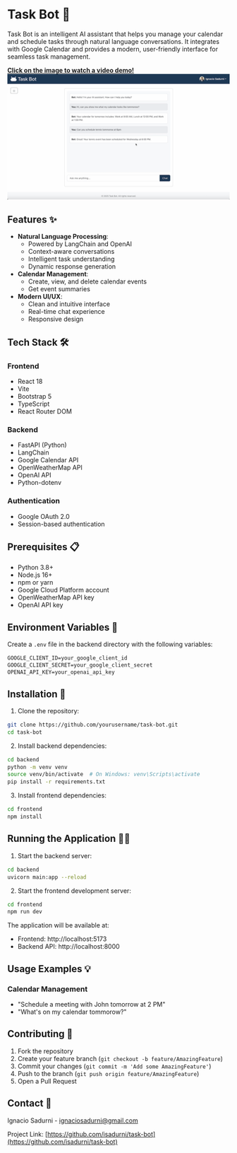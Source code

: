 # Task Bot 🤖

Task Bot is an intelligent AI assistant that helps you manage your calendar and schedule tasks through natural language conversations. It integrates with Google Calendar and provides a modern, user-friendly interface for seamless task management.

[**Click on the image to watch a video demo!**](https://youtu.be/aWEhcZcObjc?si=uKZ6SL6fycWw-CxO)
[![Video Demo](screenshot.png)](https://youtu.be/aWEhcZcObjc?si=uKZ6SL6fycWw-CxO)

## Features ✨

- **Natural Language Processing**: 
  - Powered by LangChain and OpenAI
  - Context-aware conversations
  - Intelligent task understanding
  - Dynamic response generation
- **Calendar Management**: 
  - Create, view, and delete calendar events
  - Get event summaries
- **Modern UI/UX**:
  - Clean and intuitive interface
  - Real-time chat experience
  - Responsive design

## Tech Stack 🛠

### Frontend
- React 18
- Vite
- Bootstrap 5
- TypeScript
- React Router DOM

### Backend
- FastAPI (Python)
- LangChain
- Google Calendar API
- OpenWeatherMap API
- OpenAI API
- Python-dotenv

### Authentication
- Google OAuth 2.0
- Session-based authentication

## Prerequisites 📋

- Python 3.8+
- Node.js 16+
- npm or yarn
- Google Cloud Platform account
- OpenWeatherMap API key
- OpenAI API key

## Environment Variables 🔑

Create a `.env` file in the backend directory with the following variables:

```env
GOOGLE_CLIENT_ID=your_google_client_id
GOOGLE_CLIENT_SECRET=your_google_client_secret
OPENAI_API_KEY=your_openai_api_key
```

## Installation 🚀

1. Clone the repository:
```bash
git clone https://github.com/yourusername/task-bot.git
cd task-bot
```

2. Install backend dependencies:
```bash
cd backend
python -m venv venv
source venv/bin/activate  # On Windows: venv\Scripts\activate
pip install -r requirements.txt
```

3. Install frontend dependencies:
```bash
cd frontend
npm install
```

## Running the Application 🏃‍♂️

1. Start the backend server:
```bash
cd backend
uvicorn main:app --reload
```

2. Start the frontend development server:
```bash
cd frontend
npm run dev
```

The application will be available at:
- Frontend: http://localhost:5173
- Backend API: http://localhost:8000

## Usage Examples 💡

### Calendar Management
- "Schedule a meeting with John tomorrow at 2 PM"
- "What's on my calendar tommorow?"

## Contributing 🤝

1. Fork the repository
2. Create your feature branch (`git checkout -b feature/AmazingFeature`)
3. Commit your changes (`git commit -m 'Add some AmazingFeature'`)
4. Push to the branch (`git push origin feature/AmazingFeature`)
5. Open a Pull Request

## Contact 📧

Ignacio Sadurni - ignaciosadurni@gmail.com

Project Link: [https://github.com/isadurni/task-bot](https://github.com/isadurni/task-bot)
